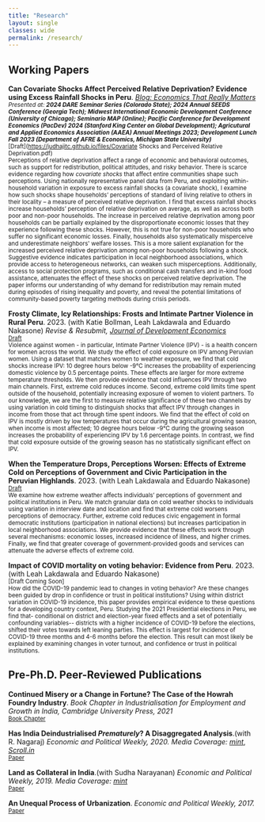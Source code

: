 ```yaml
---
title: "Research"
layout: single
classes: wide
permalink: /research/
---
```


## Working Papers
**Can Covariate Shocks Affect Perceived Relative Deprivation? Evidence using Excess Rainfall Shocks in Peru**. *[Blog: Economics That Really Matters](https://www.econthatmatters.com/2023/12/downpours-of-deprivation-exploring-the-impact-of-excess-rainfall-shocks-on-perceived-relative-deprivation-in-peru/)*
<br/><small>*Presented at: **2024 DARE Seminar Series (Colorado State); 2024 Annual SEEDS Conference (Georgia Tech); Midwest International Economic Development Conference (University of Chicago); Seminario MAP (Online); Pacific Conference for Development Economics (PacDev) 2024 (Stanford King Center on Global Development); Agricutural and Applied Economics Association (AAEA) Annual Meetings 2023;  Development Lunch Fall 2023 (Department of AFRE & Economics, Michigan State University)*** </small><br><small>[Draft](https://judhajitc.github.io/files/Covariate Shocks and Perceived Relative Deprivation.pdf)</small><br>
<small> 
Perceptions of relative deprivation affect a range of economic and behavioral outcomes, such as support for redistribution, political attitudes, and risky behavior. There is scarce evidence regarding how *covariate shocks* that affect entire communities shape such perceptions. Using nationally representative panel data from Peru, and exploiting within-household variation in exposure to  excess rainfall shocks (a covariate shock), I examine how such shocks shape households’ perceptions of standard of living relative to others in their locality – a measure of perceived relative deprivation. I find that excess rainfall shocks increase households’ perception of relative deprivation on average, as well as across both poor and non-poor households. The increase in perceived relative deprivation among poor households can be partially explained by the disproportionate economic losses that they experience following these shocks. However, this is not true for non-poor households who suffer no significant economic losses. Finally, households also systematically misperceive and underestimate neighbors' welfare losses. This is a more salient explanation for the increased perceived relative deprivation among non-poor households following a shock. Suggestive evidence indicates participation in local neighborhood associations, which provide access to heterogeneous networks, can weaken such misperceptions. Additionally, access to social protection programs, such as conditional cash transfers and in-kind food assistance, attenuates the effect of these shocks on perceived relative deprivation. The paper informs our understanding of why demand for redistribution may remain muted during episodes of rising inequality and poverty, and reveal the potential limitations of community-based poverty targeting methods during crisis periods.
</small>

**Frosty Climate, Icy Relationships: Frosts and Intimate Partner Violence in Rural Peru**. 2023. (with Katie Bollman, Leah Lakdawala and Eduardo Nakasone) *Revise & Resubmit, <ins>Journal of Development Economics</ins>*
<br/><small>[Draft](https://judhajitc.github.io/files/Frosts_and_IPV.pdf)</small><br>
<small>
Violence against women - in particular, Intimate Partner Violence (IPV) - is a health concern for women across the world.  We study the effect of cold exposure on IPV among Peruvian women. Using a dataset that matches women to weather exposure, we find that cold shocks increase IPV: 10 degree hours below -9°C increases the probability of experiencing domestic violence by 0.5 percentage points.  These effects are larger for more extreme temperature thresholds.  We then provide evidence that cold influences IPV through two main channels. First, extreme cold reduces income.  Second, extreme cold limits time spent outside of the household, potentially increasing exposure of women to violent partners. To our knowledge, we are the first to measure relative significance of these two channels by using variation in cold timing to distinguish shocks that affect IPV through changes in income from those that act through time spent indoors.  We find that the effect of cold on IPV is mostly driven by low temperatures that occur during the agricultural growing season, when income is most affected; 10 degree hours below -9°C during the growing season increases the probability of experiencing IPV by 1.6 percentage points. In contrast, we find that cold exposure outside of the growing season has no statistically significant effect on IPV. 
</small>

**When the Temperature Drops, Perceptions Worsen: Effects of Extreme Cold on Perceptions of Government and Civic Participation in the Peruvian Highlands**. 2023. (with Leah Lakdawala and Eduardo Nakasone)
<br/><small>[Draft](https://judhajitc.github.io/files/FrostAndDemocracy.pdf)</small><br>
<small>
We examine how extreme weather affects individuals’ perceptions of government and political institutions in Peru. We match granular data on cold weather shocks to individuals using variation in interview date and location and find that extreme cold worsens perceptions of democracy. Further, extreme cold reduces civic engagement in formal democratic institutions
(participation in national elections) but increases participation in local neighborhood associations. We provide evidence that these effects work through several mechanisms: economic losses, increased incidence of illness, and higher crimes. Finally, we find that greater coverage of government-provided goods and services can attenuate the adverse effects of extreme cold.
</small>

**Impact of COVID mortality on voting behavior: Evidence from Peru**. 2023. (with Leah Lakdawala and Eduardo Nakasone)
<br/><small>[Draft Coming Soon]</small><br>
<small>
How did the COVID-19 pandemic lead to changes in voting behavior? Are these changes been guided by
drop in confidence or trust in political institutions? Using within district variation in COVID-19 incidence,
this paper provides empirical evidence to these questions for a developing country context, Peru. Studying the
2021 Presidential elections in Peru, we find that- conditional on district and election-year fixed effects and a
set of potentially confounding variables-- districts with a higher incidence of COVID-19 before the elections,
shifted their votes towards left leaning parties. This effect is largest for incidence of COVID-19 three months
and 4-6 months before the election. This result can most likely be explained by examining changes in voter
turnout, and confidence or trust in political institutions.
</small>

## Pre-Ph.D. Peer-Reviewed Publications

**Continued Misery or a Change in Fortune? The Case of the Howrah Foundry Industry**. *Book Chapter in Industrialisation for Employment and Growth in India, Cambridge University Press, 2021* <br/><small>[Book Chapter](https://www.cambridge.org/core/books/industrialisation-for-employment-and-growth-in-india/C038DB4557F1361E61C47276BAB2DBB7)</small><br>

**Has India Deindustrialised *Prematurely*? A Disaggregated Analysis**.(with R. Nagaraj) *Economic and Political Weekly, 2020.* *Media Coverage: [mint](https://www.livemint.com/news/india/india-hasn-t-deindustrialized-but-stagnated-11609985184017.html)*, *[Scroll.in](https://scroll.in/article/992066/despite-the-make-in-india-push-the-share-of-manufacturing-sector-in-the-gdp-has-stayed-stagnant)* <br/><small>[Paper](https://judhajitc.github.io/files/HasIndiaDeindustrialisedPrematurelyEPW.pdf)</small><br>

**Land as Collateral in India**.(with Sudha Narayanan) *Economic and Political Weekly, 2019.* *Media Coverage: [mint](https://www.livemint.com/news/india/why-indians-don-t-use-land-as-collateral-11573718470954.html)*<br/><small>[Paper](https://judhajitc.github.io/files/LandascollateralinIndia.pdf)</small><br>

**An Unequal Process of Urbanization**. *Economic and Political Weekly, 2017.* <br/><small>[Paper](https://judhajitc.github.io/files/NO_LII_9_04032017_Judhajit_Chakraborty-EPW.pdf)</small><br>

